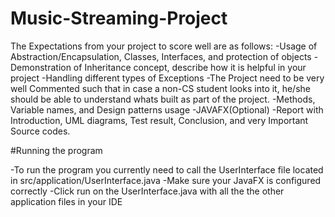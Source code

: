 # Music-Streaming-Project

The Expectations from your project to score well are as follows:
-Usage of Abstraction/Encapsulation, Classes, Interfaces, and protection of objects
-Demonstration of Inheritance concept, describe how it is helpful in your project
-Handling different types of Exceptions
-The Project need to be very well Commented such that in case a non-CS student looks into it, he/she should be able to understand whats built as part of the project.
-Methods, Variable names, and Design patterns usage
-JAVAFX(Optional)
-Report with Introduction, UML diagrams, Test result, Conclusion, and very Important Source codes.

#Running the program


-To run the program you currently need to call the UserInterface file located in src/application/UserInterface.java
-Make sure your JavaFX is configured correctly
-Click run on the UserInterface.java with all the the other application files in your IDE
